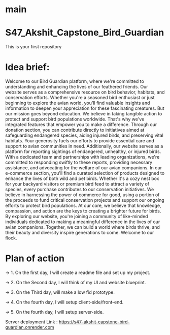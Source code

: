 # main

# S47_Akshit_Capstone_Bird_Guardian

This is your first repository

# Idea brief:

Welcome to our Bird Guardian platform, where we're committed to understanding and enhancing the lives of our feathered friends. Our website serves as a comprehensive resource on bird behavior, habitats, and conservation efforts. Whether you're a seasoned bird enthusiast or just beginning to explore the avian world, you'll find valuable insights and information to deepen your appreciation for these fascinating creatures.
But our mission goes beyond education. We believe in taking tangible action to protect and support bird populations worldwide. That's why we've integrated features that empower you to make a difference. Through our donation section, you can contribute directly to initiatives aimed at safeguarding endangered species, aiding injured birds, and preserving vital habitats. Your generosity fuels our efforts to provide essential care and support to avian communities in need.
Additionally, our website serves as a platform for reporting sightings of endangered, unhealthy, or injured birds. With a dedicated team and partnerships with leading organizations, we're committed to responding swiftly to these reports, providing necessary assistance, and advocating for the welfare of our avian companions.
In our e-commerce section, you'll find a curated selection of products designed to enhance the lives of both wild and pet birds. Whether it's a cozy nest box for your backyard visitors or premium bird feed to attract a variety of species, every purchase contributes to our conservation initiatives. We believe in harnessing the power of commerce for good, using a portion of the proceeds to fund critical conservation projects and support our ongoing efforts to protect bird populations.
At our core, we believe that knowledge, compassion, and action are the keys to creating a brighter future for birds. By exploring our website, you're joining a community of like-minded individuals dedicated to making a meaningful difference in the lives of our avian companions. Together, we can build a world where birds thrive, and their beauty and diversity inspire generations to come. Welcome to our flock.

# Plan of action

-> 1. On the first day, I will create a readme file and set up my project.

-> 2. On the Second day, I will think of my UI and website blueprint.

-> 3. On the Third day, will make a low fid prototype.

-> 4. On the fourth day, I will setup client-side/front-end.

-> 5. On the fourth day, I will setup server-side.

Server deployment Link : https://s47-akshit-capstone-bird-guardian.onrender.com
